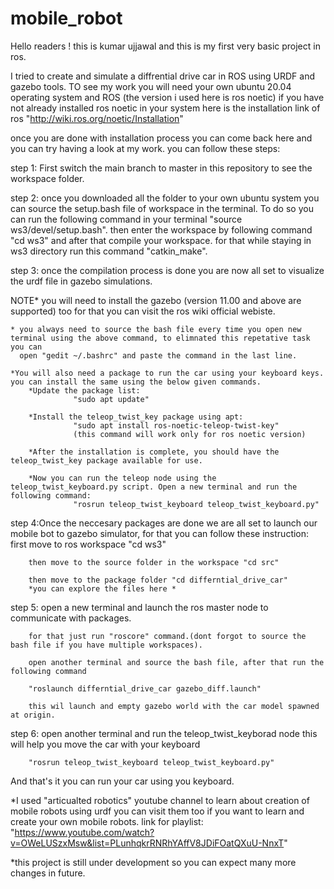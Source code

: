 # mobile_robot
Hello readers ! this is kumar ujjawal and this is my first very basic project in ros.

I tried to create and simulate a diffrential drive car in ROS using URDF and gazebo tools.
TO see my work you will need your own ubuntu 20.04 operating system and ROS (the version i used here is ros noetic)
if you have not already installed ros noetic in your system here is the installation link of ros 
"http://wiki.ros.org/noetic/Installation"

once you are done with installation process you can come back here and you can try having a look at my work.
you can follow these steps:

step 1: First switch the main branch to master in this repository to see the workspace folder.

step 2: once you downloaded all the folder to your own ubuntu system you can source the setup.bash file of workspace in the terminal.
        To do so you can run the following command in your terminal "source ws3/devel/setup.bash".
        then enter the workspace by following command "cd ws3" and after that compile your workspace.
        for that while staying in ws3 directory run this command "catkin_make".
        
step 3: once the compilation process is done you are now all set to visualize the urdf file in gazebo simulations.

NOTE* you will need to install the gazebo (version 11.00 and above are supported) too for that you can visit the ros wiki official webiste.

    * you always need to source the bash file every time you open new terminal using the above command, to elimnated this repetative task you can 
      open "gedit ~/.bashrc" and paste the command in the last line.
      
    *You will also need a package to run the car using your keyboard keys. you can install the same using the below given commands.
        *Update the package list:
                  "sudo apt update"
                  
        *Install the teleop_twist_key package using apt:
                  "sudo apt install ros-noetic-teleop-twist-key"
                  (this command will work only for ros noetic version)
                  
        *After the installation is complete, you should have the teleop_twist_key package available for use.
        
        *Now you can run the teleop node using the teleop_twist_keyboard.py script. Open a new terminal and run the following command:        
                  "rosrun teleop_twist_keyboard teleop_twist_keyboard.py"

step 4:Once the neccesary packages are done we are all set to launch our mobile bot to gazebo simulator, for that you can follow these instruction:
        first move to ros workspace "cd ws3"
        
        then move to the source folder in the workspace "cd src"
        
        then move to the package folder "cd differntial_drive_car"
        *you can explore the files here *
        
step 5: open a new terminal and launch the ros master node to communicate with packages.

        for that just run "roscore" command.(dont forgot to source the bash file if you have multiple workspaces).
        
        open another terminal and source the bash file, after that run the following command
        
        "roslaunch differntial_drive_car gazebo_diff.launch"
        
        this wil launch and empty gazebo world with the car model spawned at origin.
        
step 6: open another terminal and run the teleop_twist_keyborad node this will help you move the car with your keyboard

        "rosrun teleop_twist_keyboard teleop_twist_keyboard.py"

And that's it you can run your car using you keyboard.

*I used "articualted robotics" youtube channel to learn about creation of mobile robots using urdf you can visit them too if you want to learn and create your own 
mobile robots. link for playlist: "https://www.youtube.com/watch?v=OWeLUSzxMsw&list=PLunhqkrRNRhYAffV8JDiFOatQXuU-NnxT"

*this project is still under development so you can expect many more changes in future.


